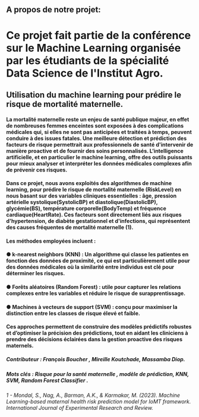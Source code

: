 ## A propos de notre projet:
# Ce projet fait partie de la conférence sur le Machine Learning organisée par les étudiants de la spécialité Data Science de l'Institut Agro.
## Utilisation du machine learning pour prédire le risque de mortalité maternelle.

#### La mortalité maternelle reste un enjeu de santé publique majeur, en effet de nombreuses femmes enceintes sont exposées à des complications médicales qui, si elles ne sont pas anticipées et traitées à temps, peuvent conduire à des issues fatales. Une meilleure détection et prédiction des facteurs de risque permettrait aux professionnels de santé d'intervenir de manière proactive et de fournir des soins personnalisés. L’intelligence artificielle, et en particulier le machine learning, offre des outils puissants pour mieux analyser et interpréter les données médicales complexes afin de prévenir ces risques.
#### Dans ce projet, nous avons exploités des algorithmes de machine learning, pour prédire le risque de mortalité maternelle (RiskLevel) en nous basant sur des variables cliniques essentielles : âge, pression artérielle systolique(SystolicBP) et diastolique(DiastolicBP), glycémie(BS), température corporelle(BodyTemp) et fréquence cardiaque(HeartRate). Ces facteurs sont directement liés aux risques d'hypertension, de diabète gestationnel et d'infections, qui représentent des causes fréquentes de mortalité maternelle (1).
#### Les méthodes employées incluent :
  #### ● k-nearest neighbors (KNN) : Un algorithme qui classe les patientes en fonction des données de proximité, ce qui est particulièrement utile pour des données médicales où la similarité entre individus est clé pour déterminer les risques.
  #### ● Forêts aléatoires (Random Forest) : utile pour capturer les relations complexes entre les variables et réduire le risque de surapprentissage. 
  #### ● Machines à vecteurs de support (SVM) : conçu pour maximiser la distinction entre les classes de risque élevé et faible.
#### Ces approches permettent de construire des modèles prédictifs robustes et d’optimiser la précision des prédictions, tout en aidant les cliniciens à prendre des décisions éclairées dans la gestion proactive des risques maternels.

##### Contributeur : François Boucher , Mireille Koutchade, Massamba Diop.
##### Mots clés : Risque pour la santé maternelle , modèle de prédiction, KNN, SVM, Random Forest Classifier .

###### 1 - Mondal, S., Nag, A., Barman, A.K., & Karmakar, M. (2023). Machine Learning-based maternal health risk prediction model for IoMT framework. International Journal of Experimental Research and Review.
